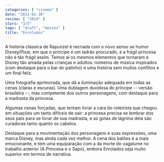 ```yaml
---
categories: [ "cinema" ]
date: "2011-01-30"
review: [ "2014" ]
stars: "3/5"
tags: [ "draft", "movies" ]
title: "Enrolados"
---
```

A história clássica de Rapunzel é recriada com o novo senso se humor
Disney/Pixar, em que o príncipe é um ladrão procurado, e a frágil
princesa não é tão frágil assim. Temos aí os mesmos elementos que
tornaram a Disney tão amada pelas crianças e adultos: números de
música inspirados (com destaque para o bar do patinho) e uma história
sem muitos conflitos e um final feliz.

Uma fotografia aprimorada, que dá a iluminação adequada em todas as
cenas (claras e escuras). Uma dublagem duvidosa do príncipe -- versão
brasileira --, mas competente dos outros personagens, com destaque para
a madrasta da princesa.

Algumas cenas forçadas, que tentam livrar a cara do roteirista que
chegou em situações um tanto difíceis de sair: a princesa precisa
se lembrar dos seus pais para se livrar de sua madrasta, e as gotas de
lágrima dela são curadoras tanto quanto os cabelos.

Destaque para a movimentação dos personagens e suas expressões,
uma marca Disney, mas ainda cada vez melhor. A cena dos balões é a
mais emocionante, e tem uma equiparação com a da morte do vagalume
no trabalho anterior (A Princesa e o Sapo), embora Enrolados seja muito
superior em termos de narrativa.

